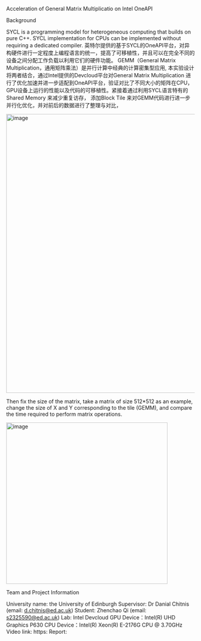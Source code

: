 Acceleration of General Matrix Multiplicatio on Intel OneAPI

Background

SYCL is a programming model for heterogeneous computing that builds on pure C++. SYCL implementation for CPUs can be implemented without requiring a dedicated compiler. 英特尔提供的基于SYCL的OneAPI平台，对异构硬件进行一定程度上编程语言的统一，提高了可移植性，并且可以在完全不同的设备之间分配工作负载以利用它们的硬件功能。
GEMM（General Matrix Multiplication，通用矩阵乘法）是并行计算中经典的计算密集型应用, 本实验设计将两者结合，通过Intel提供的Devcloud平台对General Matrix Multiplication 进行了优化加速并进一步适配到OneAPI平台，验证对比了不同大小的矩阵在CPU，GPU设备上运行的性能以及代码的可移植性。紧接着通过利用SYCL语言特有的 Shared Memory 来减少重复访存， 添加Block Tile 来对GEMM代码进行进一步并行化优化，并对前后的数据进行了整理与对比，

<img width="745" alt="image" src="https://user-images.githubusercontent.com/60191124/184537958-d36f61e5-8bfe-4652-9598-dd565f16ccc3.png">

Then fix the size of the matrix, take a matrix of size 512*512 as an example, change the size of X and Y  corresponding to the tile (GEMM), and compare the time required to perform matrix operations.

<img width="431" alt="image" src="https://user-images.githubusercontent.com/60191124/184538056-7ad7223e-8062-4200-b251-77e1af7764a6.png">



Team and Project Information

University name: the University of Edinburgh
Supervisor: Dr Danial Chitnis (email: d.chitnis@ed.ac.uk)
Student: Zhenchao Qi (email: s2325590@ed.ac.uk)
Lab: Intel Devcloud 
GPU  Device：Intel(R) UHD Graphics P630
CPU  Device：Intel(R) Xeon(R) E-2176G CPU @ 3.70GHz
Video link: https:
Report: 
